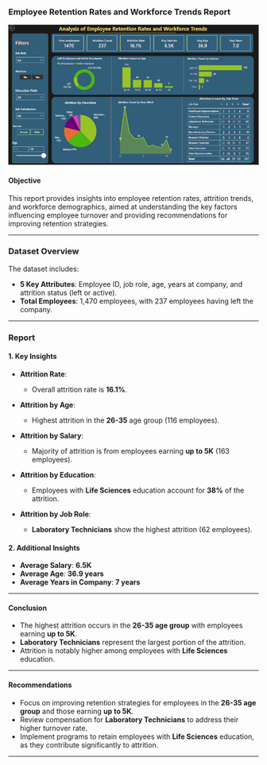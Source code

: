 

### **Employee Retention Rates and Workforce Trends Report**

![Company Logo](https://github.com/Bushra092/Attrition_Analysis_Dashboard/blob/main/employeeRetention.png)

#### **Objective**

This report provides insights into employee retention rates, attrition trends, and workforce demographics, aimed at understanding the key factors influencing employee turnover and providing recommendations for improving retention strategies.

---

### **Dataset Overview**

The dataset includes:

- **5 Key Attributes**: Employee ID, job role, age, years at company, and attrition status (left or active).
- **Total Employees**: 1,470 employees, with 237 employees having left the company.
  
---

### **Report**

#### **1. Key Insights**

- **Attrition Rate**:  
  - Overall attrition rate is **16.1%**.
  
- **Attrition by Age**:
  - Highest attrition in the **26-35** age group (116 employees).
  
- **Attrition by Salary**:
  - Majority of attrition is from employees earning **up to 5K** (163 employees).
  
- **Attrition by Education**:
  - Employees with **Life Sciences** education account for **38%** of the attrition.
  
- **Attrition by Job Role**:
  - **Laboratory Technicians** show the highest attrition (62 employees).

#### **2. Additional Insights**
  
- **Average Salary**: **6.5K**  
- **Average Age**: **36.9 years**  
- **Average Years in Company**: **7 years**  

---

#### **Conclusion**

- The highest attrition occurs in the **26-35 age group** with employees earning **up to 5K**.
- **Laboratory Technicians** represent the largest portion of the attrition.
- Attrition is notably higher among employees with **Life Sciences** education.

---

#### **Recommendations**

- Focus on improving retention strategies for employees in the **26-35 age group** and those earning **up to 5K**.
- Review compensation for **Laboratory Technicians** to address their higher turnover rate.
- Implement programs to retain employees with **Life Sciences** education, as they contribute significantly to attrition.

---
